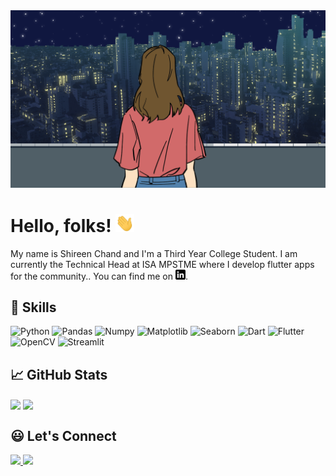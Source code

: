 <img src="https://github.com/shireenchand/shireenchand/blob/main/intro.png?raw=true">

# Hello, folks! <img src="https://raw.githubusercontent.com/shireenchand/shireenchand/master/wave.gif" width="30px">


<!--
**shireenchand/shireenchand** is a ✨ _special_ ✨ repository because its `README.md` (this file) appears on your GitHub profile.

Here are some ideas to get you started: -->

My name is Shireen Chand and I'm a Third Year College Student. I am currently the Technical Head at ISA MPSTME where I develop flutter apps for the community.. You can find me on [![LinkedIn][1.2]][1].

[1.2]: https://raw.githubusercontent.com/shireenchand/shireenchand/master/linkedin-3-16.png

[1]: https://www.linkedin.com/in/shireen-chand/

## 🔧 Skills
![Python](https://img.shields.io/badge/Python-blue?style=for-the-badge&logo=python&logoColor=white)
![Pandas](https://img.shields.io/badge/Pandas-yellow?style=for-the-badge&logo=pandas&logoColor=white)
![Numpy](https://img.shields.io/badge/Numpy-orange?style=for-the-badge&logo=numpy&logoColor=white)
![Matplotlib](https://img.shields.io/badge/Matplotlib-white?style=for-the-badge&logo=matplotlib&logoColor=white)
![Seaborn](https://img.shields.io/badge/Seaborn-red?style=for-the-badge&logo=seaborn&logoColor=white)
![Dart](https://img.shields.io/badge/Dart-brightgreen?style=for-the-badge&logo=dart&logoColor=white)
![Flutter](https://img.shields.io/badge/Flutter-blue?style=for-the-badge&logo=flutter&logoColor=white)
![OpenCV](https://img.shields.io/badge/OpenCV-orange?style=for-the-badge&logo=opencv&logoColor=white)
![Streamlit](https://img.shields.io/badge/Streamlit-red?style=for-the-badge&logo=streamlit&logoColor=white)

## &#x1f4c8; GitHub Stats
<img align="center" src="https://github-readme-stats.vercel.app/api?username=shireenchand&&count_private=true&&show_icons=true&&theme=synthwave" />
<img align="center" src="https://github-readme-stats.vercel.app/api/top-langs/?username=shireenchand&layout=compact&&theme=synthwave" />

## 😃 Let's Connect 
<a href="https://linkedin.com/in/shireen-chand/" target="_blank">
    <img src="https://img.shields.io/badge/LinkedIn-0077B5?style=for-the-badge&logo=linkedin&logoColor=white" />
</a>
<a href="mailto:shireen.chand@yahoo.com" target="_blank">
    <img src="https://img.shields.io/badge/Yahoo-purple?style=for-the-badge&logo=yahoo&logoColor=white" />
</a>





